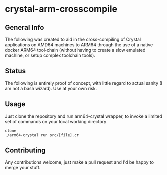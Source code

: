 # crystal-arm-crosscompile 

General Info
----
The following was created to aid in the cross-compiling of Crystal applications on AMD64 machines to ARM64 through the use of a native docker ARM64 tool-chain (without having to create a slow emulated machine, or setup complex toolchain tools). 

Status
----
The following is entirely proof of concept, with little regard to actual sanity (I am not a bash wizard). Use at your own risk.

Usage
----
Just clone the repository and run arm64-crystal wrapper, to invoke a limited set of commands on your local working directory

`clone `\
`./arm64-crystal run src/[file].cr`

Contributing
----
Any contributions welcome, just make a pull request and I'd be happy to merge your stuff.



